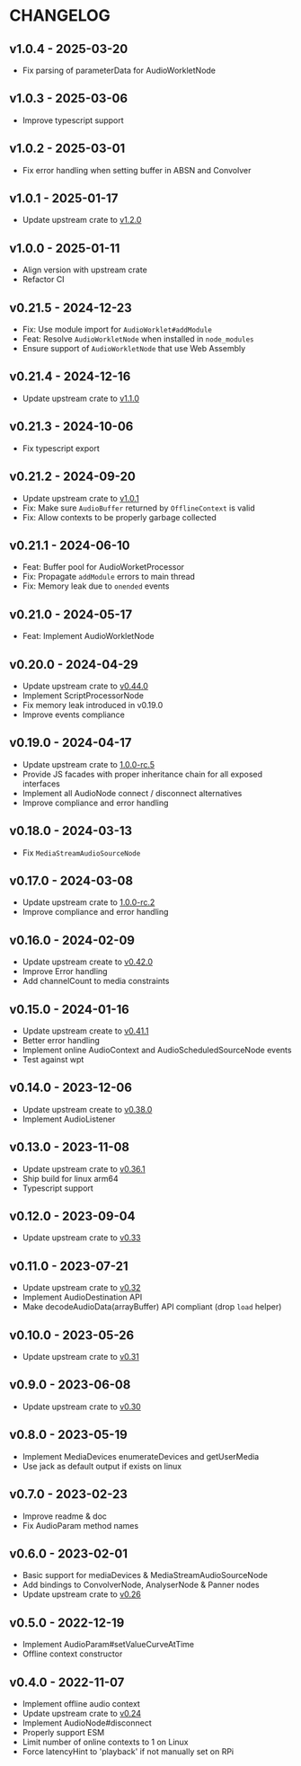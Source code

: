 # CHANGELOG

## v1.0.4 - 2025-03-20

- Fix parsing of parameterData for AudioWorkletNode

## v1.0.3 - 2025-03-06

- Improve typescript support

## v1.0.2 - 2025-03-01

- Fix error handling when setting buffer in ABSN and Convolver

## v1.0.1 - 2025-01-17

- Update upstream crate to [v1.2.0](https://github.com/orottier/web-audio-api-rs/blob/main/CHANGELOG.md#version-120-2025-01-16)

## v1.0.0 - 2025-01-11

- Align version with upstream crate
- Refactor CI

## v0.21.5 - 2024-12-23

- Fix: Use module import for `AudioWorklet#addModule`
- Feat: Resolve `AudioWorkletNode` when installed in `node_modules`
- Ensure support of `AudioWorkletNode` that use Web Assembly

## v0.21.4 - 2024-12-16

- Update upstream crate to [v1.1.0](https://github.com/orottier/web-audio-api-rs/blob/main/CHANGELOG.md#version-110-2024-12-11)

## v0.21.3 - 2024-10-06

- Fix typescript export

## v0.21.2 - 2024-09-20

- Update upstream crate to [v1.0.1](https://github.com/orottier/web-audio-api-rs/blob/main/CHANGELOG.md#version-101-2024-09-18)
- Fix: Make sure `AudioBuffer` returned by `OfflineContext` is valid
- Fix: Allow contexts to be properly garbage collected

## v0.21.1 - 2024-06-10

- Feat: Buffer pool for AudioWorketProcessor
- Fix: Propagate `addModule` errors to main thread
- Fix: Memory leak due to `onended` events

## v0.21.0 - 2024-05-17

- Feat: Implement AudioWorkletNode

## v0.20.0 - 2024-04-29

- Update upstream crate to [v0.44.0](https://github.com/orottier/web-audio-api-rs/blob/main/CHANGELOG.md#version-0440-2024-04-22)
- Implement ScriptProcessorNode
- Fix memory leak introduced in v0.19.0
- Improve events compliance

## v0.19.0 - 2024-04-17

- Update upstream crate to [1.0.0-rc.5](https://github.com/orottier/web-audio-api-rs/blob/main/CHANGELOG.md#version-0430--100-rc5-2024-04-15)
- Provide JS facades with proper inheritance chain for all exposed interfaces
- Implement all AudioNode connect / disconnect alternatives
- Improve compliance and error handling

## v0.18.0 - 2024-03-13

- Fix `MediaStreamAudioSourceNode`

## v0.17.0 - 2024-03-08

- Update upstream crate to [1.0.0-rc.2](https://github.com/orottier/web-audio-api-rs/blob/main/CHANGELOG.md#version-100-rc2-2024-03-07)
- Improve compliance and error handling

## v0.16.0 - 2024-02-09

- Update upstream create to [v0.42.0](https://github.com/orottier/web-audio-api-rs/blob/main/CHANGELOG.md#version-0420-2024-02-05)
- Improve Error handling
- Add channelCount to media constraints

## v0.15.0 - 2024-01-16

- Update upstream create to [v0.41.1](https://github.com/orottier/web-audio-api-rs/blob/main/CHANGELOG.md#version-0411-2024-01-11)
- Better error handling
- Implement online AudioContext and AudioScheduledSourceNode events
- Test against wpt

## v0.14.0 - 2023-12-06

- Update upstream create to [v0.38.0](https://github.com/orottier/web-audio-api-rs/blob/main/CHANGELOG.md#version-0380-2023-12-03)
- Implement AudioListener

## v0.13.0 - 2023-11-08

- Update upstream crate to [v0.36.1](https://github.com/orottier/web-audio-api-rs/blob/main/CHANGELOG.md#version-0361-2023-11-08)
- Ship build for linux arm64
- Typescript support

## v0.12.0 - 2023-09-04

- Update upstream crate to [v0.33](https://github.com/orottier/web-audio-api-rs/blob/main/CHANGELOG.md#version-0330-2023-07-27)

## v0.11.0 - 2023-07-21

- Update upstream crate to [v0.32](https://github.com/orottier/web-audio-api-rs/blob/main/CHANGELOG.md#version-0320-2023-07-16)
- Implement AudioDestination API
- Make decodeAudioData(arrayBuffer) API compliant (drop `load` helper)

## v0.10.0 - 2023-05-26

- Update upstream crate to [v0.31](https://github.com/orottier/web-audio-api-rs/blob/main/CHANGELOG.md#version-0310-2023-06-25)

## v0.9.0 - 2023-06-08

- Update upstream crate to [v0.30](https://github.com/orottier/web-audio-api-rs/blob/main/CHANGELOG.md#version-0300-2023-06-07)

## v0.8.0 - 2023-05-19

- Implement MediaDevices enumerateDevices and getUserMedia
- Use jack as default output if exists on linux

## v0.7.0 - 2023-02-23

- Improve readme & doc
- Fix AudioParam method names

## v0.6.0 - 2023-02-01

- Basic support for mediaDevices & MediaStreamAudioSourceNode
- Add bindings to ConvolverNode, AnalyserNode & Panner nodes
- Update upstream crate to [v0.26](https://github.com/orottier/web-audio-api-rs/blob/main/CHANGELOG.md#version-0250-2022-11-06)

## v0.5.0 - 2022-12-19

- Implement AudioParam#setValueCurveAtTime
- Offline context constructor

## v0.4.0 - 2022-11-07

- Implement offline audio context
- Update upstream crate to [v0.24](https://github.com/orottier/web-audio-api-rs/blob/main/CHANGELOG.md#version-0240-2022-09-10)
- Implement AudioNode#disconnect
- Properly support ESM
- Limit number of online contexts to 1 on Linux
- Force latencyHint to 'playback' if not manually set on RPi
